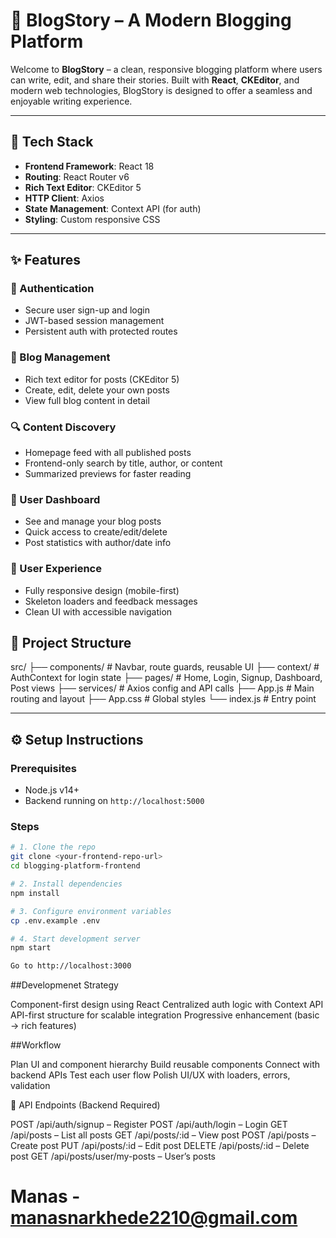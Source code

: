 # 📖 BlogStory – A Modern Blogging Platform

Welcome to **BlogStory** – a clean, responsive blogging platform where users can write, edit, and share their stories.
Built with **React**, **CKEditor**, and modern web technologies, BlogStory is designed to offer a seamless and enjoyable writing experience.

---

## 🚀 Tech Stack

- **Frontend Framework**: React 18
- **Routing**: React Router v6
- **Rich Text Editor**: CKEditor 5
- **HTTP Client**: Axios
- **State Management**: Context API (for auth)
- **Styling**: Custom responsive CSS

---

## ✨ Features

### 🔐 Authentication
- Secure user sign-up and login
- JWT-based session management
- Persistent auth with protected routes

### 📝 Blog Management
- Rich text editor for posts (CKEditor 5)
- Create, edit, delete your own posts
- View full blog content in detail

### 🔍 Content Discovery
- Homepage feed with all published posts
- Frontend-only search by title, author, or content
- Summarized previews for faster reading

### 👤 User Dashboard
- See and manage your blog posts
- Quick access to create/edit/delete
- Post statistics with author/date info

### 🎨 User Experience
- Fully responsive design (mobile-first)
- Skeleton loaders and feedback messages
- Clean UI with accessible navigation



## 📁 Project Structure


src/
├── components/ # Navbar, route guards, reusable UI
├── context/ # AuthContext for login state
├── pages/ # Home, Login, Signup, Dashboard, Post views
├── services/ # Axios config and API calls
├── App.js # Main routing and layout
├── App.css # Global styles
└── index.js # Entry point



---

## ⚙️ Setup Instructions

### Prerequisites

- Node.js v14+
- Backend running on `http://localhost:5000`

### Steps

```bash
# 1. Clone the repo
git clone <your-frontend-repo-url>
cd blogging-platform-frontend

# 2. Install dependencies
npm install

# 3. Configure environment variables
cp .env.example .env

# 4. Start development server
npm start

Go to http://localhost:3000
```

##Developmenet Strategy

Component-first design using React
Centralized auth logic with Context API
API-first structure for scalable integration
Progressive enhancement (basic → rich features)


##Workflow

Plan UI and component hierarchy
Build reusable components
Connect with backend APIs
Test each user flow
Polish UI/UX with loaders, errors, validation

🔌 API Endpoints (Backend Required)

POST /api/auth/signup – Register
POST /api/auth/login – Login
GET /api/posts – List all posts
GET /api/posts/:id – View post
POST /api/posts – Create post
PUT /api/posts/:id – Edit post
DELETE /api/posts/:id – Delete post
GET /api/posts/user/my-posts – User’s posts


# Manas - manasnarkhede2210@gmail.com
